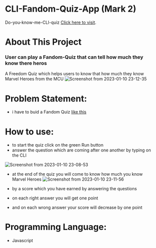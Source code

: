 # CLI-Fandom-Quiz-App (Mark 2)

Do-you-know-me-CLI-quiz [Click here to visit](https://replit.com/@rohitbahuguna2/CLI-Fandom-Quiz-App?v=1).

# About This Project
### User can play a Fandom-Quiz that can tell how much they know there heros
A Freedom Quiz which helps users to know that how much they know Marvel Heroes from the MCU
![Screenshot from 2023-01-10 23-12-35](https://user-images.githubusercontent.com/90442893/211623789-4ee05c83-7b42-422b-910b-2541c1b29398.png)



# Problem Statement: 
 - i have to buid a Fandom Quiz [like this ](https://neog.camp/guide/markTwo#marktwo)


# How to use:
 - to start the quiz click on the green Run button
 - answer the question which are coming after one another by typing on the CLI

![Screenshot from 2023-01-10 23-08-53](https://user-images.githubusercontent.com/90442893/211623852-c74c51d4-4818-49e6-9bb3-6c584cb18da6.png)

 - at the end of the quiz you will come to know how much you know Marvel Heroes 
![Screenshot from 2023-01-10 23-11-56](https://user-images.githubusercontent.com/90442893/211623887-a8832f89-f243-417c-8cae-0d30d8102882.png)


 - by a score which you have earned by answering the questions
 - on each right answer you will get one point
 - and on each wrong answer your score will decrease by one point 


# Programming Language:
 - Javascript

